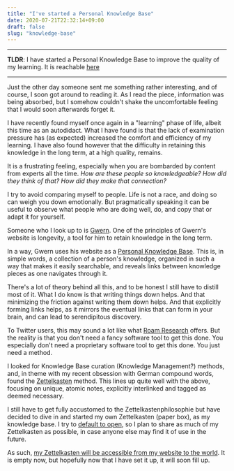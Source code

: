 ```yaml
---
title: "I've started a Personal Knowledge Base"
date: 2020-07-21T22:32:14+09:00
draft: false
slug: "knowledge-base"
---
```


---

**TLDR**: I have started a Personal Knowledge Base to improve the quality of
my learning. It is reachable [here](/kb)

---

Just the other day someone sent me something rather interesting, and of course, I soon
got around to reading it. As I read the piece, information was being absorbed,
but I somehow couldn't shake the uncomfortable feeling that I would soon
afterwards forget it.

I have recently found myself once again in a "learning" phase of life, albeit
this time as an autodidact. What I have found is that the lack of examination
pressure has (as expected) increased the comfort and efficiency of my learning.
I have also found however that the difficulty in retaining this knowledge in the long
term, at a high quality, remains.

It is a frustrating feeling, especially when you are bombarded by content from
experts all the time. _How are these people so knowledgeable? How did they think of that? 
How did they make that connection?_

I try to avoid comparing myself to people. Life is not a race, and doing so can weigh
you down emotionally. But pragmatically speaking it can be useful to observe what people
who are doing well, do, and copy that or adapt it for yourself.

Someone who I look up to is [Gwern](https://www.gwern.net/). One of the
principles of Gwern's website is longevity, a tool for him to retain knowledge
in the long term. 

In a way, Gwern uses his website as a [Personal Knowledge
Base](https://en.wikipedia.org/wiki/Personal_knowledge_base). This is, in
simple words, a collection of a person's knowledge, organized in such a way
that makes it easily searchable, and reveals links between knowledge pieces as
one navigates through it.

There's a lot of theory behind all this, and to be honest I still have to
distill most of it. What I do know is that writing things down helps. And that
minimizing the friction against writing them down helps. And that explicitly
forming links helps, as it mirrors the eventual links that can form in your
brain, and can lead to serendipitous discovery.

To Twitter users, this may sound a lot like what [Roam
Research](https://roamresearch.com/) offers. But the
reality is that you don't need a fancy software tool to get this done. You
especially don't need a proprietary software tool to get this done. You just
need a method. 

I looked for Knowledge Base curation (Knowledge Management?) methods, and, in theme with
my recent obsession with German compound words, found the [Zettelkasten](https://en.wikipedia.org/wiki/Zettelkasten) method.
This lines up quite well with the above, focusing on unique, atomic notes,
explicitly interlinked and tagged as deemed necessary. 

I still have to get fully accustomed to the Zettelkastenphilosophie but have
decided to dive in and started my own Zettelkasten (paper box), as my knowledge
base. I try to [default to open](https://en.wikipedia.org/wiki/Open_by_default), so I plan to share as much of my Zettelkasten as possible, in case anyone else may find it of use in the future. 

As such, [my Zettelkasten will be accessible from my website to the world](/kb). It is
empty now, but hopefully now that I have set it up, it will soon fill up.

